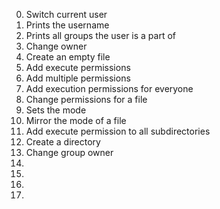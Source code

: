 0. Switch current user
1. Prints the username
2. Prints all groups the user is a part of
3. Change owner
4. Create an empty file
5. Add execute permissions
6. Add multiple permissions
7. Add execution permissions for everyone
8. Change permissions for a file
9. Sets the mode
10. Mirror the mode of a file
11. Add execute permission to all subdirectories
12. Create a directory
13. Change group owner
14. 
15.
16.
17.
